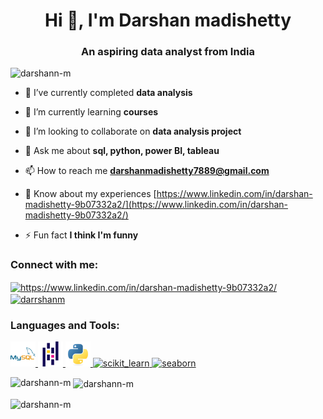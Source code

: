 <h1 align="center">Hi 👋, I'm Darshan madishetty</h1>
<h3 align="center">An aspiring data analyst from India</h3>

<p align="left"> <img src="https://komarev.com/ghpvc/?username=darshann-m&label=Profile%20views&color=0e75b6&style=flat" alt="darshann-m" /> </p>

- 🔭 I’ve currently completed **data analysis**

- 🌱 I’m currently learning **courses**

- 👯 I’m looking to collaborate on **data analysis project**

- 💬 Ask me about **sql, python, power BI, tableau**

- 📫 How to reach me **darshanmadishetty7889@gmail.com**

- 📄 Know about my experiences [https://www.linkedin.com/in/darshan-madishetty-9b07332a2/](https://www.linkedin.com/in/darshan-madishetty-9b07332a2/)

- ⚡ Fun fact **I think I'm funny**

<h3 align="left">Connect with me:</h3>
<p align="left">
<a href="https://linkedin.com/in/https://www.linkedin.com/in/darshan-madishetty-9b07332a2/" target="blank"><img align="center" src="https://raw.githubusercontent.com/rahuldkjain/github-profile-readme-generator/master/src/images/icons/Social/linked-in-alt.svg" alt="https://www.linkedin.com/in/darshan-madishetty-9b07332a2/" height="30" width="40" /></a>
<a href="https://instagram.com/darrshanm" target="blank"><img align="center" src="https://raw.githubusercontent.com/rahuldkjain/github-profile-readme-generator/master/src/images/icons/Social/instagram.svg" alt="darrshanm" height="30" width="40" /></a>
</p>

<h3 align="left">Languages and Tools:</h3>
<p align="left"> <a href="https://www.mysql.com/" target="_blank" rel="noreferrer"> <img src="https://raw.githubusercontent.com/devicons/devicon/master/icons/mysql/mysql-original-wordmark.svg" alt="mysql" width="40" height="40"/> </a> <a href="https://pandas.pydata.org/" target="_blank" rel="noreferrer"> <img src="https://raw.githubusercontent.com/devicons/devicon/2ae2a900d2f041da66e950e4d48052658d850630/icons/pandas/pandas-original.svg" alt="pandas" width="40" height="40"/> </a> <a href="https://www.python.org" target="_blank" rel="noreferrer"> <img src="https://raw.githubusercontent.com/devicons/devicon/master/icons/python/python-original.svg" alt="python" width="40" height="40"/> </a> <a href="https://scikit-learn.org/" target="_blank" rel="noreferrer"> <img src="https://upload.wikimedia.org/wikipedia/commons/0/05/Scikit_learn_logo_small.svg" alt="scikit_learn" width="40" height="40"/> </a> <a href="https://seaborn.pydata.org/" target="_blank" rel="noreferrer"> <img src="https://seaborn.pydata.org/_images/logo-mark-lightbg.svg" alt="seaborn" width="40" height="40"/> </a> </p>

<p><img align="left" src="https://github-readme-stats.vercel.app/api/top-langs?username=darshann-m&show_icons=true&locale=en&layout=compact" alt="darshann-m" /></p>

<p>&nbsp;<img align="center" src="https://github-readme-stats.vercel.app/api?username=darshann-m&show_icons=true&locale=en" alt="darshann-m" /></p>

<p><img align="center" src="https://github-readme-streak-stats.herokuapp.com/?user=darshann-m&" alt="darshann-m" /></p>
